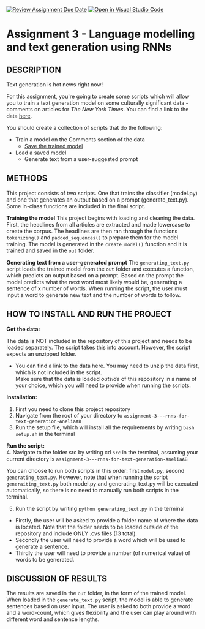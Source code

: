 [![Review Assignment Due Date](https://classroom.github.com/assets/deadline-readme-button-8d59dc4de5201274e310e4c54b9627a8934c3b88527886e3b421487c677d23eb.svg)](https://classroom.github.com/a/5f7lMH9Y)
[![Open in Visual Studio Code](https://classroom.github.com/assets/open-in-vscode-c66648af7eb3fe8bc4f294546bfd86ef473780cde1dea487d3c4ff354943c9ae.svg)](https://classroom.github.com/online_ide?assignment_repo_id=10587778&assignment_repo_type=AssignmentRepo)
# Assignment 3 - Language modelling and text generation using RNNs

## DESCRIPTION
Text generation is hot news right now!

For this assignment, you're going to create some scripts which will allow you to train a text generation model on some culturally significant data - comments on articles for *The New York Times*. You can find a link to the data [here](https://www.kaggle.com/datasets/aashita/nyt-comments).

You should create a collection of scripts that do the following:

- Train a model on the Comments section of the data
  - [Save the trained model](https://www.tensorflow.org/api_docs/python/tf/keras/models/save_model)
- Load a saved model
  - Generate text from a user-suggested prompt

## METHODS
This project consists of two scripts. One that trains the classifier (model.py) and one that generates an output based on a prompt (generate_text.py). Some in-class functions are included in the final script. <br >

**Training the model**
This project begins with loading and cleaning the data. First, the headlines from all articles are extracted and made lowercase to create the corpus. The headlines are then ran through the functions ```tokenizing()``` and ```padded_sequences()``` to prepare them for the model training. The model is generated in the ```create_model()``` function and it is trained and saved in the ```out``` folder.

**Generating text from a user-generated prompt**
The ```generating_text.py``` script loads the trained model from the ```out``` folder and executes a function, which predicts an output based on a prompt. Based on the prompt the model predicts what the next word most likely would be, generating a sentence of x number of words. When running the script, the user must input a word to generate new text and the number of words to follow. 

## HOW TO INSTALL AND RUN THE PROJECT
**Get the data:**<br >

The data is NOT included in the repository of this project and needs to be loaded separately. The script takes this into account. However, the script expects an unzipped folder. 
- You can find a link to the data here. You may need to unzip the data first, which is not included in the script. <br >
Make sure that the data is loaded *outside* of this repository in a name of your choice, which you will need to provide when running the scripts.

**Installation:**
1. First you need to clone this project repository 
2. Navigate from the root of your directory to ```assignment-3---rnns-for-text-generation-AneliaAB```
3. Run the setup file, which will install all the requirements by writing ```bash setup.sh``` in the terminal

**Run the script:**<br>
4. Navigate to the folder src by writing cd ```src``` in the terminal, assuming your current directory is ```assignment-3---rnns-for-text-generation-AneliaAB```

You can choose to run both scripts in this order: first ```model.py```, second ```generating_text.py```. However, note that when running the script ```generaiting_text.py``` both model.py and generating_text.py will be executed automatically, so there is no need to manually run both scripts in the terminal.

5.	Run the script by writing ```python generating_text.py``` in the terminal <br >
- Firstly, the user will be asked to provide a folder name of where the data is located. Note that the folder needs to be loaded outside of the repository and include ONLY .cvs files (13 total). 
- Secondly the user will need to provide a word which will be used to generate a sentence.
- Thirdly the user will need to provide a number (of numerical value) of words to be generated. 

## DISCUSSION OF RESULTS
The results are saved in the ```out``` folder, in the form of the trained model. When loaded in the ```generate_text.py``` script, the model is able to generate sentences based on user input. The user is asked to both provide a word and a word-count, which gives flexibility and the user can play around with different word and sentence lengths.
